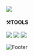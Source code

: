 
<img src="https://capsule-render.vercel.app/api?type=wave&color=auto&height=200&section=header&text=Design%20UI%20UX%20GUI&fontSize=40" />


#### ⚒TOOLS
<img src="https://img.shields.io/badge/adobe AI-69788C?style=flat-square&logo=tool&logoColor=FFFFFF"/>
<img src="https://img.shields.io/badge/adobe PS-556273?style=flat-square&logo=tool&logoColor=FFFFFF"/>
<img src="https://img.shields.io/badge/adobe XD-0F6DBF?style=flat-square&logo=tool&logoColor=FFFFFF"/>



![Footer](https://capsule-render.vercel.app/api?type=waving&color=auto&height=200&section=footer)
